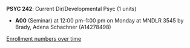 **PSYC 242**: Current Dir/Developmental Psyc (1 units)

- **A00** (Seminar) at 12:00 pm–1:00 pm on Monday at MNDLR 3545 by Brady, Adena Schachner (A14278498)

[Enrollment numbers over time](./PSYC242.tsv)

